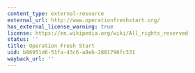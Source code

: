 ```yaml
---
content_type: external-resource
external_url: http://www.operationfreshstart.org/
has_external_license_warning: true
license: https://en.wikipedia.org/wiki/All_rights_reserved
status: ''
title: Operation Fresh Start
uid: b86951d6-51fa-43c6-a8eb-2881796fc331
wayback_url: ''
---
```

